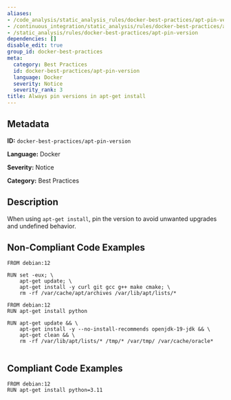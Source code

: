 ```yaml
---
aliases:
- /code_analysis/static_analysis_rules/docker-best-practices/apt-pin-version
- /continuous_integration/static_analysis/rules/docker-best-practices/apt-pin-version
- /static_analysis/rules/docker-best-practices/apt-pin-version
dependencies: []
disable_edit: true
group_id: docker-best-practices
meta:
  category: Best Practices
  id: docker-best-practices/apt-pin-version
  language: Docker
  severity: Notice
  severity_rank: 3
title: Always pin versions in apt-get install
---
```

<!--  SOURCED FROM https://github.com/DataDog/datadog-static-analyzer-rule-docs -->


## Metadata
**ID:** `docker-best-practices/apt-pin-version`

**Language:** Docker

**Severity:** Notice

**Category:** Best Practices

## Description
When using `apt-get install`, pin the version to avoid unwanted upgrades and undefined behavior.

## Non-Compliant Code Examples
```docker
FROM debian:12

RUN set -eux; \
    apt-get update; \
    apt-get install -y curl git gcc g++ make cmake; \
    rm -rf /var/cache/apt/archives /var/lib/apt/lists/*
```

```docker
FROM debian:12
RUN apt-get install python

RUN apt-get update && \
    apt-get install -y --no-install-recommends openjdk-19-jdk && \
    apt-get clean && \
    rm -rf /var/lib/apt/lists/* /tmp/* /var/tmp/ /var/cache/oracle*


```

## Compliant Code Examples
```docker
FROM debian:12
RUN apt-get install python=3.11
```
